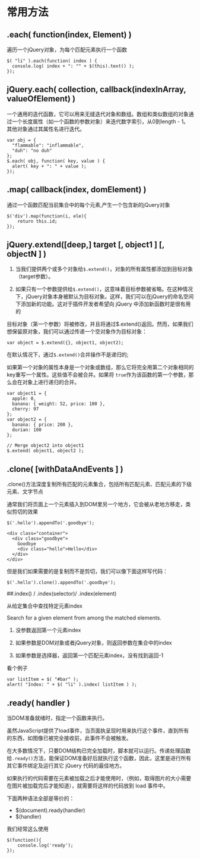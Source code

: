 # 常用方法

## .each( function(index, Element) )

遍历一个jQuery对象，为每个匹配元素执行一个函数

	$( "li" ).each(function( index ) {
	  console.log( index + ": "" + $(this).text() );
	});

## jQuery.each( collection, callback(indexInArray, valueOfElement) )

一个通用的迭代函数，它可以用来无缝迭代对象和数组。数组和类似数组的对象通过一个长度属性（如一个函数的参数对象）来迭代数字索引，从0到length - 1。其他对象通过其属性名进行迭代。

	var obj = {
	  "flammable": "inflammable",
	  "duh": "no duh"
	};
	$.each( obj, function( key, value ) {
	  alert( key + ": " + value );
	});

## .map( callback(index, domElement) )

通过一个函数匹配当前集合中的每个元素,产生一个包含新的jQuery对象

	$('div').map(function(i, ele){
		return this.id;
	});

## jQuery.extend([deep,] target [, object1 ] [, objectN ] )

1. 当我们提供两个或多个对象给`$.extend()`，对象的所有属性都添加到目标对象（target参数）。

2. 如果只有一个参数提供给`$.extend()`，这意味着目标参数被省略。在这种情况下，jQuery对象本身被默认为目标对象。这样，我们可以在jQuery的命名空间下添加新的功能。这对于插件开发者希望向 jQuery 中添加新函数时是很有用的

目标对象（第一个参数）将被修改，并且将通过$.extend()返回。然而，如果我们想保留原对象，我们可以通过传递一个空对象作为目标对象：

	var object = $.extend({}, object1, object2);

在默认情况下，通过`$.extend()`合并操作不是递归的;

如果第一个对象的属性本身是一个对象或数组，那么它将完全用第二个对象相同的key重写一个属性。这些值不会被合并。如果将 `true`作为该函数的第一个参数，那么会在对象上进行递归的合并。

	var object1 = {
	  apple: 0,
	  banana: { weight: 52, price: 100 },
	  cherry: 97
	};
	var object2 = {
	  banana: { price: 200 },
	  durian: 100
	};

	// Merge object2 into object1
	$.extend( object1, object2 );

## .clone( [withDataAndEvents ] )

.clone()方法深度复制所有匹配的元素集合，包括所有匹配元素、匹配元素的下级元素、文字节点

通常我们将页面上一个元素插入到DOM里另一个地方，它会被从老地方移走，类似剪切的效果


	$('.hello').appendTo('.goodbye');

	<div class="container">
	  <div class="goodbye">
	    Goodbye
	    <div class="hello">Hello</div>
	  </div>
	</div>

但是我们如果需要的是复制而不是剪切，我们可以像下面这样写代码：

	$('.hello').clone().appendTo('.goodbye');

##.index() / .index(selector)/ .index(element)

从给定集合中查找特定元素index

Search for a given element from among the matched elements.

1. 没参数返回第一个元素index

2. 如果参数是DOM对象或者jQuery对象，则返回参数在集合中的index

3. 如果参数是选择器，返回第一个匹配元素index，没有找到返回-1

看个例子

	var listItem = $( "#bar" );
	alert( "Index: " + $( "li" ).index( listItem ) );

## .ready( handler )

当DOM准备就绪时，指定一个函数来执行。

虽然JavaScript提供了load事件，当页面执呈现时用来执行这个事件，直到所有的东西，如图像已被完全接收前，此事件不会被触发。

在大多数情况下，只要DOM结构已完全加载时，脚本就可以运行。传递处理函数给`.ready()`方法，能保证DOM准备好后就执行这个函数，因此，这里是进行所有其它事件绑定及运行其它 jQuery 代码的最佳地方。

如果执行的代码需要在元素被加载之后才能使用时，（例如，取得图片的大小需要在图片被加载完后才能知道），就需要将这样的代码放到 load 事件中。

下面两种语法全部是等价的：

* $(document).ready(handler)
* $(handler)

我们经常这么使用

	$(function(){
		console.log('ready');
	});

